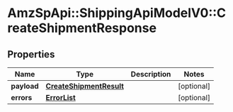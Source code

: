 # AmzSpApi::ShippingApiModelV0::CreateShipmentResponse

## Properties
Name | Type | Description | Notes
------------ | ------------- | ------------- | -------------
**payload** | [**CreateShipmentResult**](CreateShipmentResult.md) |  | [optional] 
**errors** | [**ErrorList**](ErrorList.md) |  | [optional] 

